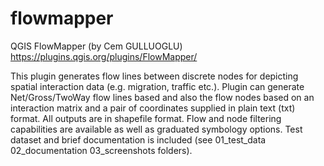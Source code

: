 # flowmapper
QGIS FlowMapper (by Cem GULLUOGLU)
https://plugins.qgis.org/plugins/FlowMapper/

This plugin generates flow lines between discrete nodes for depicting spatial interaction data (e.g. migration, traffic etc.). 
Plugin can generate Net/Gross/TwoWay flow lines based and also the flow nodes based on an interaction matrix and a pair of coordinates supplied in plain text (txt) format. 
All outputs are in shapefile format. Flow and node filtering capabilities are available as well as graduated symbology options. 
Test dataset and brief documentation is included (see 01_test_data 02_documentation 03_screenshots folders).
